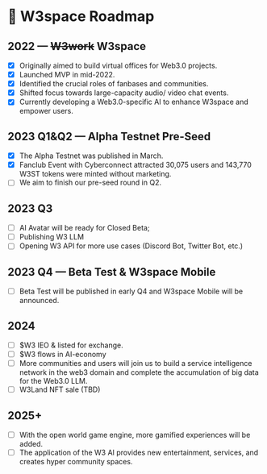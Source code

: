 # 🐾 W3space Roadmap

## 2022 — ~~W3work~~ **W3space**

* [x] Originally aimed to build virtual offices for Web3.0 projects.
* [x] Launched MVP in mid-2022.
* [x] Identified the crucial roles of fanbases and communities.
* [x] Shifted focus towards large-capacity audio/ video chat events.
* [x] Currently developing a Web3.0-specific AI to enhance W3space and empower users.

## 2023 Q1\&Q2 — Alpha Testnet Pre-Seed

* [x] The Alpha Testnet was published in March.
* [x] Fanclub Event with Cyberconnect attracted 30,075 users and 143,770 W3ST tokens were minted without marketing.
* [ ] We aim to finish our pre-seed round in Q2.

## 2023 Q3

* [ ] AI Avatar will be ready for Closed Beta;
* [ ] Publishing W3 LLM
* [ ] Opening W3 API for more use cases (Discord Bot, Twitter Bot, etc.)

## 2023 Q4 — Beta Test & W3space Mobile

* [ ] Beta Test will be published in early Q4 and W3space Mobile will be announced.

## 2024&#x20;

* [ ] $W3 IEO & listed for exchange.
* [ ] $W3 flows in AI-economy
* [ ] More communities and users will join us to build a service intelligence network in the web3 domain and complete the accumulation of big data for the Web3.0 LLM.
* [ ] W3Land NFT sale (TBD)

## 2025+

* [ ] With the open world game engine, more gamified experiences will be added.
* [ ] The application of the W3 AI provides new entertainment, services, and creates hyper community spaces.
